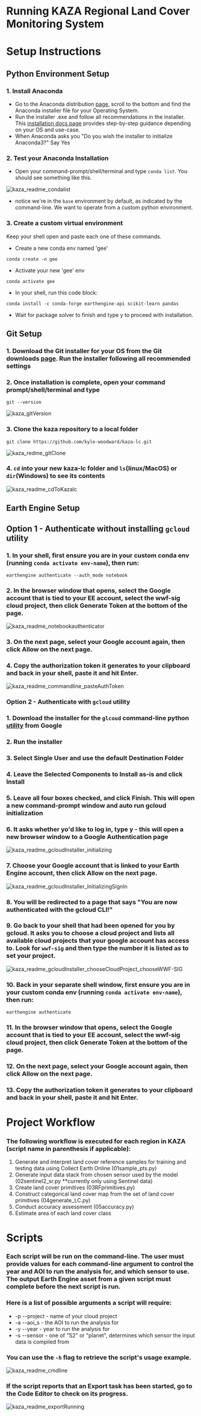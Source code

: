 # Running KAZA Regional Land Cover Monitoring System
# Setup Instructions
## Python Environment Setup
### 1. Install Anaconda 
* Go to the Anaconda distribution [page](https://www.anaconda.com/products/distribution), scroll to the bottom and find the Anaconda installer file for your Operating System. 
* Run the installer .exe and follow all recommendations in the installer. This [installation docs page](https://docs.anaconda.com/anaconda/install/) provides step-by-step guidance depending on your OS and use-case.
* When Anaconda asks you "Do you wish the installer to initialize Anaconda3?" Say Yes
### 2. Test your Anaconda Installation
* Open your command-prompt/shell/terminal and type `conda list`. You should see something like this.

![kaza_readme_condalist](https://user-images.githubusercontent.com/51868526/184011797-51781e24-396c-42a8-8ee8-d516e92fbb64.JPG)

* notice we're in the `base` environment by default, as indicated by the command-line. We want to operate from a custom python environment.
### 3. Create a custom virtual environment
Keep your shell open and paste each one of these commands.
* Create a new conda env named 'gee'
```
conda create -n gee 
```
* Activate your new 'gee' env
```
conda activate gee
```
* In your shell, run this code block:
```
conda install -c conda-forge earthengine-api scikit-learn pandas
```
* Wait for package solver to finish and type y to proceed with installation.

## Git Setup
### 1. Download the Git installer for your OS from the Git downloads [page](https://git-scm.com/downloads). Run the installer following all recommended settings
### 2. Once installation is complete, open your command prompt/shell/terminal and type 
```
git --version
```

![kaza_gitVersion](https://user-images.githubusercontent.com/51868526/184142833-ae1dac16-6196-4aaf-a130-28e0e6707825.JPG)

### 3. Clone the kaza repository to a local folder 

```
git clone https://github.com/kyle-woodward/kaza-lc.git
```

![kaza_redme_gitClone](https://user-images.githubusercontent.com/51868526/184143024-31f4e6e0-0963-44bb-a72d-5b2778de5446.JPG)

### 4. `cd` into your new kaza-lc folder and `ls`(linux/MacOS) or `dir`(Windows) to see its contents

![kaza_readme_cdToKazalc](https://user-images.githubusercontent.com/51868526/184143297-bbcd50ee-20eb-4466-b438-2855b01e6585.JPG)

## Earth Engine Setup
## Option 1 - Authenticate without installing `gcloud` utility
### 1. In your shell, first ensure you are in your custom conda env (running `conda activate env-name`), then run:
```
earthengine authenticate --auth_mode notebook
```
### 2. In the browser window that opens, select the Google account that is tied to your EE account, select the wwf-sig cloud project, then click Generate Token at the bottom of the page.

![kaza_readme_notebookauthenticator](https://user-images.githubusercontent.com/51868526/184396026-be2dc257-eeb5-442c-9e76-e06cb0445db0.JPG)

### 3. On the next page, select your Google account again, then click Allow on the next page.
### 4. Copy the authorization token it generates to your clipboard and back in your shell, paste it and hit Enter.

![kaza_readme_commandline_pasteAuthToken](https://user-images.githubusercontent.com/51868526/184396045-e8c81cfd-5b55-4567-8d52-5abe4fcbf4f5.JPG)

### Option 2 - Authenticate with `gcloud` utility
### 1. Download the installer for the `glcoud` command-line python [utility](https://cloud.google.com/sdk/docs/install) from Google
### 2. Run the installer
### 3. Select Single User and use the default Destination Folder
### 4. Leave the Selected Components to Install as-is and click Install
### 5. Leave all four boxes checked, and click Finish. This will open a new command-prompt window and auto run gcloud initialization
### 6. It asks whether yo'd like to log in, type y - this will open a new browser window to a Google Authentication page

![kaza_readme_gcloudInstaller_initializing](https://user-images.githubusercontent.com/51868526/184163126-7505745b-f7c3-4745-bb36-3948d1b9ff76.JPG)

### 7. Choose your Google account that is linked to your Earth Engine account, then click Allow on the next page.

![kaza_readme_gcloudInstaller_InitializingSignIn](https://user-images.githubusercontent.com/51868526/184163514-4604ac83-cdad-4dd8-bc67-c37224d6aafc.JPG)

### 8. You will be redirected to a page that says "You are now authenticated with the gcloud CLI!"
### 9. Go back to your shell that had been opened for you by gcloud. It asks you to choose a cloud project and lists all available cloud projects that your google account has access to. Look for `wwf-sig` and then type the number it is listed as to set your project. 

![kaza_readme_gcloudInstaller_chooseCloudProject_chooseWWF-SIG](https://user-images.githubusercontent.com/51868526/184165192-c602f058-b485-419c-b5ea-401c7087fb9f.JPG)

### 10. Back in your separate shell window, first ensure you are in your custom conda env (running `conda activate env-name`), then run:
```
earthengine authenticate
```
### 11. In the browser window that opens, select the Google account that is tied to your EE account, select the wwf-sig cloud project, then click Generate Token at the bottom of the page.
### 12. On the next page, select your Google account again, then click Allow on the next page.
### 13. Copy the authorization token it generates to your clipboard and back in your shell, paste it and hit Enter. 

# Project Workflow
### The following workflow is executed for each region in KAZA (script name in parenthesis if applicable):
1. Generate and interpret land cover reference samples for training and testing data using Collect Earth Online (01sample_pts.py)
2. Generate input data stack from chosen sensor used by the model (02sentinel2_sr.py **currently only using Sentinel data)
3. Create land cover primitives (03RFprimitives.py)
4. Construct categorical land cover map from the set of land cover primitives (04generate_LC.py)
5. Conduct accuracy assessment (05accuracy.py)
6. Estimate area of each land cover class

# Scripts
### Each script will be run on the command-line. The user must provide values for each command-line argument to control the year and AOI to run the analysis for, and which sensor to use. The output Earth Engine asset from a given script must complete before the next script is run.

### Here is a list of possible arguments a script will require:
* -p --project - name of your cloud project
* -a --aoi_s  - the AOI to run the analysis for
* -y --year  - year to run the analysis for
* -s --sensor  - one of "S2" or "planet", determines which sensor the input data is compiled from

### You can use the `-h` flag to retrieve the script's usage example.

![kaza_readme_cmdline](https://user-images.githubusercontent.com/51868526/183131644-4568f7b1-a58d-4a94-a66a-0e8def39f280.JPG)

### If the script reports that an Export task has been started, go to the Code Editor to check on its progress.

![kaza_readme_exportRunning](https://user-images.githubusercontent.com/51868526/183131558-c0433f1b-ad3d-49b8-9d4d-9533a16cd216.JPG)

